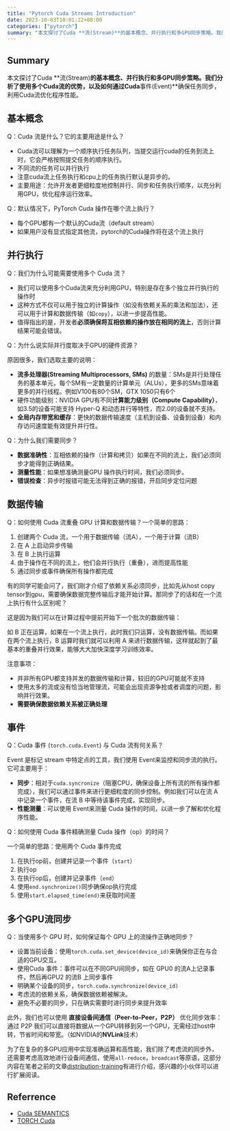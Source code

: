 ```yaml
---
title: "Pytorch Cuda Streams Introduction"
date: 2023-10-03T10:01:22+08:00
categories: ["pytorch"]
summary: "本文探讨了Cuda **流(Stream)**的基本概念、并行执行和多GPU同步策略。我们分析了使用多个Cuda流的优势，以及如何通过Cuda**事件(Event)**确保任务同步，利用Cuda流优化程序性能。"
---
```


## Summary

本文探讨了Cuda **流(Stream)**的基本概念、并行执行和多GPU同步策略。我们分析了使用多个Cuda流的优势，以及如何通过Cuda**事件(Event)**确保任务同步，利用Cuda流优化程序性能。

## 基本概念

Q：Cuda 流是什么？它的主要用途是什么？

- Cuda流可以理解为一个顺序执行任务队列，当提交运行cuda的任务到流上时，它会严格按照提交任务的顺序执行。
- 不同流的任务可以并行执行
- 注意cuda流上任务执行和cpu上的任务执行默认是异步的。
- 主要用途：允许开发者更细粒度地控制并行、同步和任务执行顺序，以充分利用GPU，优化程序运行效率。

Q：默认情况下，PyTorch Cuda 操作在哪个流上执行？

- 每个GPU都有一个默认的Cuda流（default stream）
- 如果用户没有显式指定其他流，pytorch的Cuda操作将在这个流上执行

## 并行执行

Q：我们为什么可能需要使用多个 Cuda 流？

- 我们可以使用多个Cuda流来充分利用GPU，特别是存在多个独立并行执行的操作时
- 这种方式不仅可以用于独立的计算操作（如没有依赖关系的乘法和加法），还可以用于计算和数据传输（如`copy`），以进一步提高性能。
- 值得指出的是，开发者**必须确保将互相依赖的操作放在相同的流上**，否则计算结果可能会错误。

Q：为什么说实际并行度取决于GPU的硬件资源？

原因很多，我们选取主要的说明：

- **流多处理器(Streaming Multiprocessors, SMs)** 的数量：SMs是并行处理任务的基本单元，每个SM有一定数量的计算单元（ALUs），更多的SMs意味着更多的并行线程。例如V100有80个SM，GTX 1050只有6个
- 硬件功能级别：NVIDIA GPU有不同**计算能力级别（Compute Capability）**，如3.5的设备可能支持 Hyper-Q 和动态并行等特性，而2.0的设备就不支持。
- **全局内存带宽和缓存**：更快的数据传输速度（主机到设备、设备到设备）和内存访问速度能有效提升并行性。

Q：为什么我们需要同步？

- **数据准确性**：互相依赖的操作（计算和拷贝）如果在不同的流上，我们必须同步才能得到正确结果。
- **测量性能**：如果想准确测量GPU 操作执行时间，我们必须同步。
- **错误检查**：异步时报错可能无法得到正确的报错，开启同步定位问题

## 数据传输

Q：如何使用 Cuda 流重叠 GPU 计算和数据传输？一个简单的思路：

1. 创建两个 Cuda 流，一个用于数据传输（流A），一个用于计算（流B）
2. 在 A 上启动异步传输
3. 在 B 上执行运算
4. 由于操作在不同的流上，他们会并行执行（重叠），进而提高性能
5. 通过同步或事件确保所有操作都完成

有的同学可能会问了，我们刚才介绍了依赖关系必须同步，比如先从host copy tensor到gpu，需要确保数据完整传输后才能开始计算。那同步了的话和在一个流上执行有什么区别呢？

这是因为我们可以在计算过程中提前开始下一个批次的数据传输：

如 B 正在运算，如果在一个流上执行，此时我们只运算，没有数据传输。而如果在两个流上执行，B 运算时我们就可以利用 A 来进行数据传输，这样就起到了最基本的重叠并行效果，能够大大加快深度学习训练效率。

注意事项：

- 并非所有GPU都支持并发的数据传输和计算，较旧的GPU可能就不支持
- 使用太多的流或没有恰当地管理流，可能会出现资源争抢或者调度的问题，影响并行效果。
- **需要确保数据依赖关系被正确处理**

## 事件

Q：Cuda 事件 (`torch.cuda.Event`) 与 Cuda 流有何关系？

Event 是标记 stream 中特定点的工具，我们使用 Event来监控和同步流的执行。它可主要用于：

- **同步**：相对于`cuda.syncronize`（阻塞CPU，确保设备上所有流的所有操作都完成），我们可以通过事件来进行更细粒度的同步控制。例如我们可以在流 A 中记录一个事件，在流 B 中等待该事件完成，实现同步。
- **性能测量**：可以使用 Event来测量 Cuda 操作的时间，以进一步了解和优化程序性能。

Q：如何使用 Cuda 事件精确测量 Cuda 操作（op）的时间？

一个简单的思路：使用两个 Cuda 事件完成

1. 在执行op前，创建并记录一个事件（`start`）
2. 执行op
3. 在执行op后，创建并记录事件（`end`）
4. 使用`end.synchronize()`同步确保op执行完成
5. 使用`start.elapsed_time(end)`来获取时间差

## 多个GPU流同步

Q：当使用多个 GPU 时，如何保证每个 GPU 上的流操作正确地同步？

- 设置当前设备：使用`torch.cuda.set_device(device_id)`来确保你正在与合适的GPU交互。
- 使用Cuda 事件：事件可以在不同GPU间同步，如在 GPU0 的流A上记录事件，然后再GPU2 的流B 上同步事件
- 明确某个设备的同步，`torch.cuda.synchronize(device_id)`
- 考虑流的依赖关系，确保数据依赖被解决。
- 避免不必要的同步，只在确实需要时进行同步来提升效率

此外，我们也可以使用 **直接设备间通信（Peer-to-Peer，P2P）** 优化同步效率：通过 P2P 我们可以直接将数据从一个GPU转移到另一个GPU，无需经过host中转，节省时间和带宽。（如NVIDIA的**NVLink**技术）

为了在复杂的多GPU应用中实现准确运算和高性能，我们除了考虑流的同步外，还需要考虑高效地进行设备间通信，使用`all-reduce`，`broadcast`等原语，这部分内容在笔者之前的文章[distribution-training](../overview_of_distribution_training)有进行介绍，感兴趣的小伙伴可以进行扩展阅读。

## Referrence

- [Cuda SEMANTICS](https://pytorch.org/docs/stable/notes/cuda.html)
- [TORCH Cuda](https://pytorch.org/docs/stable/cuda.html)
